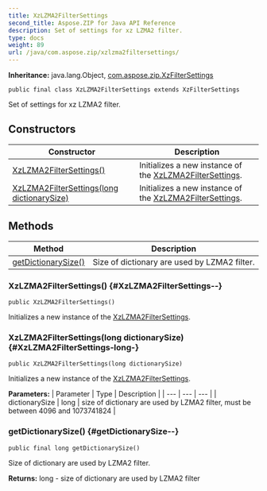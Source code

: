 ```yaml
---
title: XzLZMA2FilterSettings
second_title: Aspose.ZIP for Java API Reference
description: Set of settings for xz LZMA2 filter.
type: docs
weight: 89
url: /java/com.aspose.zip/xzlzma2filtersettings/
---
```


**Inheritance:**
java.lang.Object, [com.aspose.zip.XzFilterSettings](../../com.aspose.zip/xzfiltersettings)
```
public final class XzLZMA2FilterSettings extends XzFilterSettings
```

Set of settings for xz LZMA2 filter.
## Constructors

| Constructor | Description |
| --- | --- |
| [XzLZMA2FilterSettings()](#XzLZMA2FilterSettings--) | Initializes a new instance of the [XzLZMA2FilterSettings](../../com.aspose.zip/xzlzma2filtersettings). |
| [XzLZMA2FilterSettings(long dictionarySize)](#XzLZMA2FilterSettings-long-) | Initializes a new instance of the [XzLZMA2FilterSettings](../../com.aspose.zip/xzlzma2filtersettings). |
## Methods

| Method | Description |
| --- | --- |
| [getDictionarySize()](#getDictionarySize--) | Size of dictionary are used by LZMA2 filter. |
### XzLZMA2FilterSettings() {#XzLZMA2FilterSettings--}
```
public XzLZMA2FilterSettings()
```


Initializes a new instance of the [XzLZMA2FilterSettings](../../com.aspose.zip/xzlzma2filtersettings).

### XzLZMA2FilterSettings(long dictionarySize) {#XzLZMA2FilterSettings-long-}
```
public XzLZMA2FilterSettings(long dictionarySize)
```


Initializes a new instance of the [XzLZMA2FilterSettings](../../com.aspose.zip/xzlzma2filtersettings).

**Parameters:**
| Parameter | Type | Description |
| --- | --- | --- |
| dictionarySize | long | size of dictionary are used by LZMA2 filter, must be between 4096 and 1073741824 |

### getDictionarySize() {#getDictionarySize--}
```
public final long getDictionarySize()
```


Size of dictionary are used by LZMA2 filter.

**Returns:**
long - size of dictionary are used by LZMA2 filter
